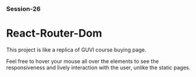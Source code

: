 ### Session-26

# React-Router-Dom

This project is like a replica of GUVI course buying page.

Feel free to hover your mouse all over the elements to
see the responsiveness and lively interaction with the
user, unlike the static pages.
